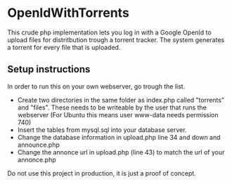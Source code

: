 # OpenIdWithTorrents

This crude php implementation lets you log in with a Google OpenId to upload files for distritbution trough a torrent tracker. The system generates a torrent for every file that is uploaded.

## Setup instructions
In order to run this on your own webserver, go trough the list.

* Create two directories in the same folder as index.php called "torrents" and "files". These needs to be writeable by the user that runs the webserver (For Ubuntu this means user www-data needs permission 740)
* Insert the tables from mysql.sql into your database server.
* Change the database information in upload.php line 34 and down and announce.php
* Change the annonce url in upload.php (line 43) to match the url of your annonce.php


Do not use this project in production, it is just a proof of concept.